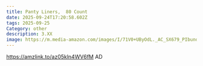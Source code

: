 ```yaml
---
title: Panty Liners,  80 Count
date: 2025-09-24T17:20:58.602Z
tags: 2025-09-25
Category: other
description: 3.XX
image: https://m.media-amazon.com/images/I/71V0+UByOdL._AC_SX679_PIbundle-80,TopRight,0,0_SH20_.jpg
---
```

https://amzlink.to/az05kln4WV6fM  AD